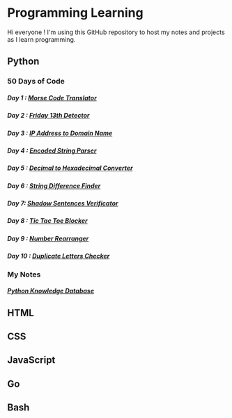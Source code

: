 # Programming Learning

Hi everyone ! 
I'm using this GitHub repository to host my notes and projects as I learn programming.

## Python

### 50 Days of Code
##### Day 1 : [Morse Code Translator](https://github.com/anonyme012/programming-learning/tree/main/Python/50-days-of-code/Day%201%20%3A%20Morse%20Code%20Translator)
##### Day 2 : [Friday 13th Detector](https://github.com/anonyme012/programming-learning/tree/main/Python/50-days-of-code/Day%202%20%3A%20Friday%2013th%20Detector)
##### Day 3 : [IP Address to Domain Name](https://github.com/anonyme012/programming-learning/tree/main/Python/50-days-of-code/Day%203%20%3A%20IP%20Address%20to%20Domain%20Name)
##### Day 4 : [Encoded String Parser](https://github.com/anonyme012/programming-learning/tree/main/Python/50-days-of-code/Day%204%20%3A%20Encoded%20String%20Parser)
##### Day 5 : [Decimal to Hexadecimal Converter](https://github.com/anonyme012/programming-learning/tree/main/Python/50-days-of-code/Day%205%20%3A%20Decimal%20to%20Hexadecimal%20Converter)
##### Day 6 : [String Difference Finder](https://github.com/anonyme012/programming-learning/tree/main/Python/50-days-of-code/Day%206%20%3A%20String%20Difference%20Finder)
##### Day 7: [Shadow Sentences Verificator](https://github.com/anonyme012/programming-learning/tree/main/Python/50-days-of-code/Day%207%20%3A%20Shadow%20Sentences%20Verificator)
##### Day 8 : [Tic Tac Toe Blocker](https://github.com/anonyme012/programming-learning/tree/main/Python/50-days-of-code/Day%208%20%3A%20Tic%20Tac%20Toe%20Blocker)
##### Day 9 : [Number Rearranger](https://github.com/anonyme012/programming-learning/tree/main/Python/50-days-of-code/Day%209%20%3A%20Number%20Rearranger)
##### Day 10 : [Duplicate Letters Checker]()

### My Notes
##### [Python Knowledge Database](https://github.com/anonyme012/programming-learning/blob/main/Python/notes/python_knowledge_database.md)

## HTML

## CSS

## JavaScript

## Go

## Bash

